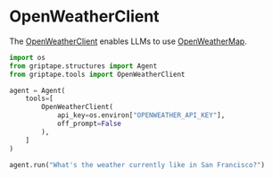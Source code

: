 # OpenWeatherClient

The [OpenWeatherClient](../../reference/griptape/tools/openweather_client/tool.md) enables LLMs to use [OpenWeatherMap](https://openweathermap.org/).

```python
import os
from griptape.structures import Agent
from griptape.tools import OpenWeatherClient

agent = Agent(
    tools=[
        OpenWeatherClient(
            api_key=os.environ["OPENWEATHER_API_KEY"],
            off_prompt=False
        ),
    ]
)

agent.run("What's the weather currently like in San Francisco?")
```
